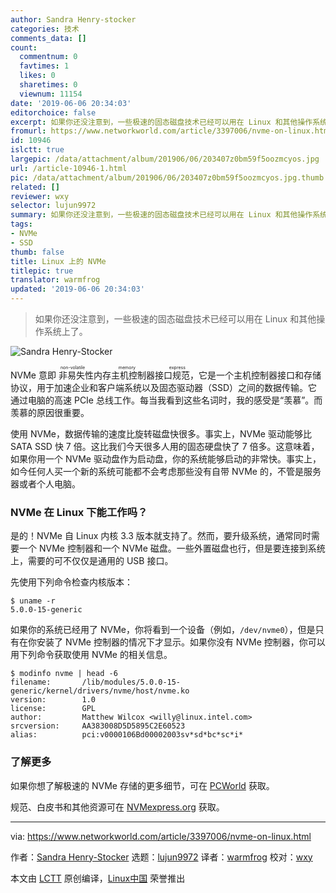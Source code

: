 ```yaml
---
author: Sandra Henry-stocker
categories: 技术
comments_data: []
count:
  commentnum: 0
  favtimes: 1
  likes: 0
  sharetimes: 0
  viewnum: 11154
date: '2019-06-06 20:34:03'
editorchoice: false
excerpt: 如果你还没注意到，一些极速的固态磁盘技术已经可以用在 Linux 和其他操作系统上了。
fromurl: https://www.networkworld.com/article/3397006/nvme-on-linux.html
id: 10946
islctt: true
largepic: /data/attachment/album/201906/06/203407z0bm59f5oozmcyos.jpg
url: /article-10946-1.html
pic: /data/attachment/album/201906/06/203407z0bm59f5oozmcyos.jpg.thumb.jpg
related: []
reviewer: wxy
selector: lujun9972
summary: 如果你还没注意到，一些极速的固态磁盘技术已经可以用在 Linux 和其他操作系统上了。
tags:
- NVMe
- SSD
thumb: false
title: Linux 上的 NVMe
titlepic: true
translator: warmfrog
updated: '2019-06-06 20:34:03'
---
```



> 
> 如果你还没注意到，一些极速的固态磁盘技术已经可以用在 Linux 和其他操作系统上了。
> 
> 
> 


![Sandra Henry-Stocker](/data/attachment/album/201906/06/203407z0bm59f5oozmcyos.jpg)


NVMe 意即<ruby> 非易失性内存主机控制器接口规范 <rt>  non-volatile memory express </rt></ruby>，它是一个主机控制器接口和存储协议，用于加速企业和客户端系统以及固态驱动器（SSD）之间的数据传输。它通过电脑的高速 PCIe 总线工作。每当我看到这些名词时，我的感受是“羡慕”。而羡慕的原因很重要。


使用 NVMe，数据传输的速度比旋转磁盘快很多。事实上，NVMe 驱动能够比 SATA SSD 快 7 倍。这比我们今天很多人用的固态硬盘快了 7 倍多。这意味着，如果你用一个 NVMe 驱动盘作为启动盘，你的系统能够启动的非常快。事实上，如今任何人买一个新的系统可能都不会考虑那些没有自带 NVMe 的，不管是服务器或者个人电脑。


### NVMe 在 Linux 下能工作吗？


是的！NVMe 自 Linux 内核 3.3 版本就支持了。然而，要升级系统，通常同时需要一个 NVMe 控制器和一个 NVMe 磁盘。一些外置磁盘也行，但是要连接到系统上，需要的可不仅仅是通用的 USB 接口。


先使用下列命令检查内核版本：



```
$ uname -r
5.0.0-15-generic
```

如果你的系统已经用了 NVMe，你将看到一个设备（例如，`/dev/nvme0`），但是只有在你安装了 NVMe 控制器的情况下才显示。如果你没有 NVMe 控制器，你可以用下列命令获取使用 NVMe 的相关信息。



```
$ modinfo nvme | head -6
filename:       /lib/modules/5.0.0-15-generic/kernel/drivers/nvme/host/nvme.ko
version:        1.0
license:        GPL
author:         Matthew Wilcox <willy@linux.intel.com>
srcversion:     AA383008D5D5895C2E60523
alias:          pci:v0000106Bd00002003sv*sd*bc*sc*i*
```

### 了解更多


如果你想了解极速的 NVMe 存储的更多细节，可在 [PCWorld](https://www.pcworld.com/article/2899351/everything-you-need-to-know-about-nvme.html) 获取。


规范、白皮书和其他资源可在 [NVMexpress.org](https://nvmexpress.org/) 获取。




---


via: <https://www.networkworld.com/article/3397006/nvme-on-linux.html>


作者：[Sandra Henry-Stocker](https://www.networkworld.com/author/Sandra-Henry_Stocker/) 选题：[lujun9972](https://github.com/lujun9972) 译者：[warmfrog](https://github.com/warmfrog) 校对：[wxy](https://github.com/wxy)


本文由 [LCTT](https://github.com/LCTT/TranslateProject) 原创编译，[Linux中国](https://linux.cn/) 荣誉推出